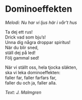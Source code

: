 # Dominoeffekten
*Melodi: Nu har vi ljus här i vår’t hus*

Ta dej ett rus!  
Drick vad som bju’s!  
Unna dig några droppar spiritus!  
När du blir sned,  
ställ dej på led!  
Följ gammal sed!  

När vi ställt oss, hela tjocka släkten,  
ska vi leka dominoeffekten:  
faller far, faller farfars far,  
faller du och ja, faller alla.  

*Text: J. Malmgren*  